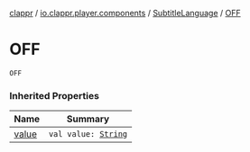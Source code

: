 [clappr](../../index.md) / [io.clappr.player.components](../index.md) / [SubtitleLanguage](index.md) / [OFF](./-o-f-f.md)

# OFF

`OFF`

### Inherited Properties

| Name | Summary |
|---|---|
| [value](value.md) | `val value: `[`String`](https://kotlinlang.org/api/latest/jvm/stdlib/kotlin/-string/index.html) |
